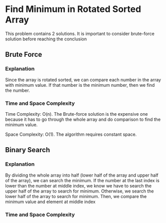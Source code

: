 # Find Minimum in Rotated Sorted Array

This problem contains 2 solutions. It is important to consider brute-force solution before reaching the conclusion

## Brute Force

### Explanation

Since the array is rotated sorted, we can compare each number in the array with minimum value. If that number is the minimum number, then we find the number.

### Time and Space Complexity

Time Complexity: O(n). The Brute-force solution is the expensive one because it has to go through the whole array and do comparison to find the minimum value.

Space Complexity: O(1). The algorithm requires constant space.

## Binary Search

### Explanation

By dividing the whole array into half (lower half of the array and upper half of the array), we can search the minimum. If the number at the last index is lower than the number at middle index, we know we have to search the upper half of the array to search for minimum. Otherwise, we search the lower half of the array to search for minimum. Then, we compare the minimum value and element at middle index

### Time and Space Complexity
